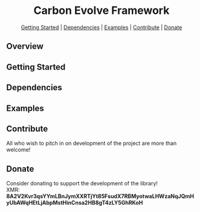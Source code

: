 <h1 align="center" font-size=100>Carbon Evolve Framework</h1>

<p align="center">
  <a href="#getting-started">Getting Started</a> |
  <a href="#dependencies">Dependencies</a> |
  <a href="#examples">Examples</a> |
  <a href="#contribute">Contribute</a> |
  <a href="#donate">Donate</a>
</p>

## Overview


## Getting Started


## Dependencies


## Examples


## Contribute
All who wish to pitch in on development of the project are more than welcome!

## Donate
Consider donating to support the development of the library!
<br/>
XMR: **8A2V2Kvr3qsYYmLBnJymXXRTjYt85FsudX7RBMyotwaLHWzaNqJQmHyUbAWqHEtLjAbpMstHinCnsa2HB8gT4zLY5GhRKoH**
